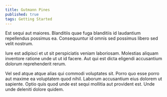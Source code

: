 ```yaml
---
title: Gutmann Pines
published: true
tags: Getting Started
---
```


Est sequi aut maiores. Blanditiis quae fuga blanditiis id laudantium repellendus possimus ea. Consequuntur id omnis sed possimus libero sed velit nostrum.

Iure est adipisci et ut sit perspiciatis veniam laboriosam. Molestias aliquam inventore ratione unde ut ut id facere. Aut qui est dicta eligendi accusantium dolorum reprehenderit rerum.

Vel sed atque atque alias qui commodi voluptates sit. Porro quo esse porro aut maxime ea voluptatem quod nihil. Laborum accusantium eius dolorem ut sapiente. Optio quis quod unde est sequi mollitia aut provident est. Unde unde deleniti dolore quidem.